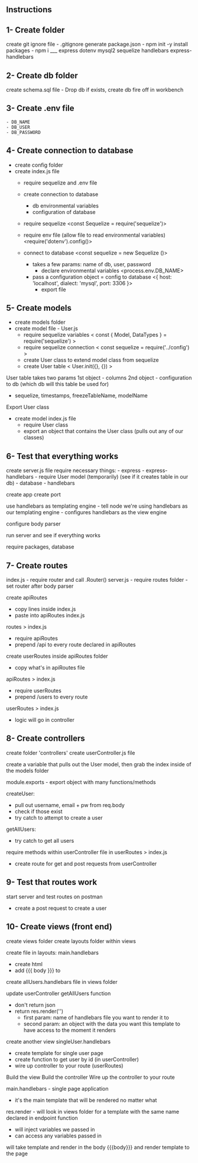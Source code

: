 ## Instructions

## 1- Create folder
create git ignore file - .gitignore
generate package.json - npm init -y
install packages - npm i ___ 
    express
    dotenv
    mysql2
    sequelize
    handlebars
    express-handlebars

## 2- Create db folder
create schema.sql file
    - Drop db if exists, create db
fire off in workbench

## 3- Create .env file
    - DB_NAME
    - DB_USER
    - DB_PASSWORD

## 4- Create connection to database
- create config folder
- create index.js file
    - require sequelize and .env file
    - create connection to database
        - db environmental variables
        - configuration of database


    - require sequelize <const Sequelize = require('sequelize')> 
    - require env file (allow file to read environmental variables)
        <require('dotenv').config()>
    - connect to database
        <const sequelize = new Sequelize ()>
        - takes a few params: name of db, user, password
            - declare environmental variables
                <process.env.DB_NAME>
        - pass a configuration object = config to database
                <{ host: 'localhost', dialect: 'mysql', port: 3306 }>
            - export file

## 5- Create models
- create models folder
- create model file - User.js
    - require sequelize variables
        < const { Model, DataTypes } = require('sequelize') >
    - require sequelize connection
        < const sequelize = require('../config') >
    - create User class to extend model class from sequelize
    - create User table
        < User.init({}, {}) >

User table takes two params
1st object - columns
2nd object - configuration to db (which db will this table be used for)
- sequelize, timestamps, freezeTableName, modelName

Export User class

- create model index.js file
    - require User class
    - export an object that contains the User class
    (pulls out any of our classes)

## 6- Test that everything works
create server.js file
require necessary things:
    - express
    - express-handlebars
    - require User model (temporarily)
        (see if it creates table in our db)
    - database
    - handlebars

create app
create port

use handlebars as templating engine
    - tell node we're using handlebars as our templating engine
    - configures handlebars as the view engine

configure body parser

run server and see if everything works

require packages, database

## 7- Create routes
index.js 
    - require router and call .Router()
server.js
    - require routes folder
    - set router after body parser

create apiRoutes
- copy lines inside index.js
- paste into apiRoutes index.js

routes > index.js
- require apiRoutes
- prepend /api to every route declared in apiRoutes

create userRoutes inside apiRoutes folder
- copy what's in apiRoutes file

apiRoutes > index.js
- require userRoutes
- prepend /users to every route

userRoutes > index.js
- logic will go in controller

## 8- Create controllers
create folder 'controllers'
create userController.js file

create a variable that pulls out the User model, then grab the index inside of the models folder

module.exports - export object with many functions/methods

createUser:
- pull out username, email + pw from req.body
- check if those exist
- try catch to attempt to create a user

getAllUsers:
- try catch to get all users

require methods within userController file in userRoutes > index.js
- create route for get and post requests from userController

## 9- Test that routes work
start server and test routes on postman
- create a post request to create a user

## 10- Create views (front end)
create views folder
create layouts folder within views

create file in layouts: main.handlebars
- create html
- add {{{ body }}} to <body>

create allUsers.handlebars file in views folder

update userController getAllUsers function 
- don't return json
- return res.render('') 
    - first param: name of handlebars file you want to render it to
    - second param: an object with the data you want this template to have access to the moment it renders

create another view
singleUser.handlebars
- create template for single user page
- create function to get user by id (in userController)
- wire up controller to your route (userRoutes)

Build the view
Build the controller
Wire up the controller to your route


main.handlebars - single page application
- it's the main template that will be rendered no matter what

res.render - will look in views folder for a template with the same name declared in endpoint function
- will inject variables we passed in
- can access any variables passed in

will take template and render in the body {{{body}}} and render template to the page








































